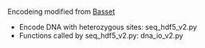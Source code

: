 
Encodeing modified from [Basset](https://github.com/davek44/Basset)

- Encode DNA with heterozygous sites: seq_hdf5_v2.py
- Functions called by seq_hdf5_v2.py: dna_io_v2.py